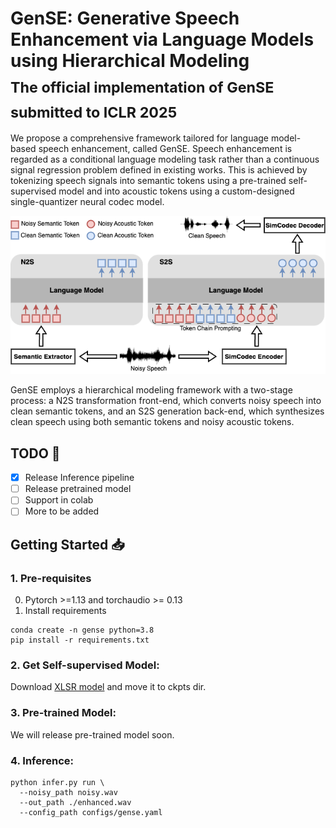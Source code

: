 # GenSE: Generative Speech Enhancement via Language Models using Hierarchical Modeling <br> <sub>The official implementation of GenSE submitted to ICLR 2025 </sub>

We propose a comprehensive framework tailored for language model-based speech enhancement, called GenSE. Speech enhancement is regarded as a conditional language modeling task rather than a continuous signal regression problem defined in existing works. This is achieved by tokenizing speech signals into semantic tokens using a pre-trained self-supervised model and into acoustic tokens using a custom-designed single-quantizer neural codec model. 

<p align="center">
  <img src="fig/gense.png" width="600"/>
</p>

GenSE employs a hierarchical modeling framework with a two-stage process: a N2S transformation front-end, which converts noisy speech into clean semantic tokens, and an S2S generation back-end, which synthesizes clean speech using both semantic tokens and noisy acoustic tokens.

## TODO 📝
- [x] Release Inference pipeline
- [ ] Release pretrained model
- [ ] Support in colab
- [ ] More to be added

## Getting Started 📥

### 1. Pre-requisites
0. Pytorch >=1.13 and torchaudio >= 0.13
1. Install requirements
```
conda create -n gense python=3.8
pip install -r requirements.txt
```

### 2. Get Self-supervised Model:
Download [XLSR model](https://huggingface.co/facebook/wav2vec2-xls-r-300m)  and move it to ckpts dir.

### 3. Pre-trained Model:
We will release pre-trained model soon.

### 4. Inference:
```
python infer.py run \
  --noisy_path noisy.wav 
  --out_path ./enhanced.wav 
  --config_path configs/gense.yaml
```
